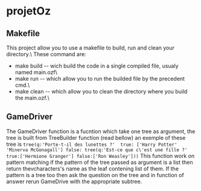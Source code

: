 # projetOz

## Makefile
This project allow you to use a makefile to build, run and clean your directory.\\
These command are:
- make build -- wich build the code in a single compiled file, usualy named main.ozf\\
- make run -- which allow you to run the builded file by the precedent cmd.\\
- make clean -- which allow you to clean the directory where you build the main.ozf.\\

## GameDriver
The GameDriver function is a fucntion which take one tree as argument, the tree is built from TreeBuilder function (read bellow) 
an exemple of these tree is
```tree(q:'Porte-t-il des lunettes ?'  true: ['Harry Potter' 'Minerva McGonagall'] false: tree(q:'Est-ce que c\'est une fille ?' true:['Hermione Granger'] false:['Ron Weasley']))```
This function work on pattern matching if the pattern of the tree passed as argument is a list then return thevcharacters's name as the leaf contening list of them.
If the pattern is a tree too then ask the question on the tree and in function of answer rerun GameDrive with the appropriate subtree.